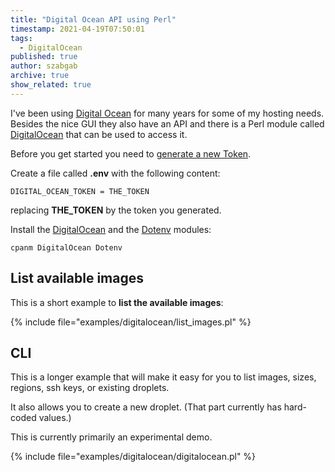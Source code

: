 ```yaml
---
title: "Digital Ocean API using Perl"
timestamp: 2021-04-19T07:50:01
tags:
  - DigitalOcean
published: true
author: szabgab
archive: true
show_related: true
---
```



I've been using [Digital Ocean](/digitalocean) for many years for some of my hosting needs. Besides the nice GUI they also have an API
and there is a Perl module called [DigitalOcean](https://metacpan.org/pod/DigitalOcean) that can be used to access it.


Before you get started you need to [generate a new Token](https://cloud.digitalocean.com/account/api/tokens).

Create a file called <b>.env</b> with the following content:
```
DIGITAL_OCEAN_TOKEN = THE_TOKEN
```

replacing <b>THE_TOKEN</b> by the token you generated.

Install the [DigitalOcean](https://metacpan.org/pod/DigitalOcean)
and the
[Dotenv](https://metacpan.org/pod/Dotenv)  modules:

```
cpanm DigitalOcean Dotenv
```

## List available images

This is a short example to <b>list the available images</b>:

{% include file="examples/digitalocean/list_images.pl" %}

## CLI

This is a longer example that will make it easy for you to list images, sizes, regions, ssh keys, or existing droplets.

It also allows you to create a new droplet. (That part currently has hard-coded values.)

This is currently primarily an experimental demo.

{% include file="examples/digitalocean/digitalocean.pl" %}

